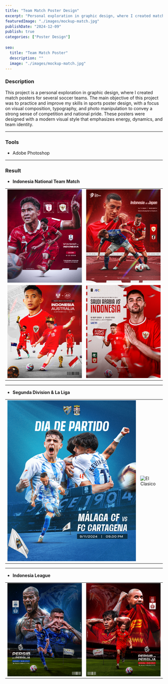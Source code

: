 ```yaml
---
title: "Team Match Poster Design"
excerpt: "Personal exploration in graphic design, where I created match posters for several football teams..."
featuredImage: "./images/mockup-match.jpg"
publishDate: "2024-12-09"
publish: true
categories: ["Poster Design"]

seo:
  title: "Team Match Poster"
  description: ""
  image: "./images/mockup-match.jpg"
---
```


### Description
This project is a personal exploration in graphic design, where I created match posters for several soccer teams. The main objective of this project was to practice and improve my skills in sports poster design, with a focus on visual composition, typography, and photo manipulation to convey a strong sense of competition and national pride. These posters were designed with a modern visual style that emphasizes energy, dynamics, and team identity.

---

### Tools
- Adobe Photoshop

---

### Result
-  **Indonesia National Team Match**

|          |          |
|----------|----------|
| ![Indonesia1](./images/indo-match1.png) | ![Indonesia2](./images/indo-match2.png) |
| ![Indonesia3](./images/indo-match3.jpg) | ![Indonesia4](./images/indo-match4.png) |

---

- **Segunda Division & La Liga**

|          |          |
|----------|----------|
| ![Malaga CF](./images/poster_malaga.png) | ![El Clasico](./images/elclasico2.jpg) |

---

- **Indonesia League**

|          |          |
|----------|----------|
| ![Persib](./images/derby_persib.png) | ![Persija](./images/derby_persija.png) |